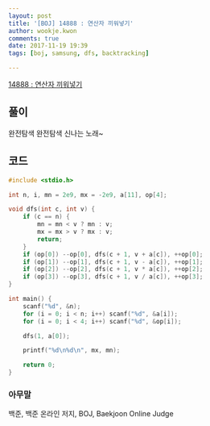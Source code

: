 ```yaml
---
layout: post
title: '[BOJ] 14888 : 연산자 끼워넣기'
author: wookje.kwon
comments: true
date: 2017-11-19 19:39
tags: [boj, samsung, dfs, backtracking]

---
```


[14888 : 연산자 끼워넣기](https://www.acmicpc.net/problem/14888)

## 풀이

완전탐색 완전탐색 신나는 노래~

## 코드

```cpp
#include <stdio.h>

int n, i, mn = 2e9, mx = -2e9, a[11], op[4];

void dfs(int c, int v) {
	if (c == n) {
		mn = mn < v ? mn : v;
		mx = mx > v ? mx : v;
		return;
	}
	if (op[0]) --op[0], dfs(c + 1, v + a[c]), ++op[0];
	if (op[1]) --op[1], dfs(c + 1, v - a[c]), ++op[1];
	if (op[2]) --op[2], dfs(c + 1, v * a[c]), ++op[2];
	if (op[3]) --op[3], dfs(c + 1, v / a[c]), ++op[3];
}

int main() {
	scanf("%d", &n);
	for (i = 0; i < n; i++) scanf("%d", &a[i]);
	for (i = 0; i < 4; i++) scanf("%d", &op[i]);

	dfs(1, a[0]);

	printf("%d\n%d\n", mx, mn);

	return 0;
}
```

### 아무말  
백준, 백준 온라인 저지, BOJ, Baekjoon Online Judge
